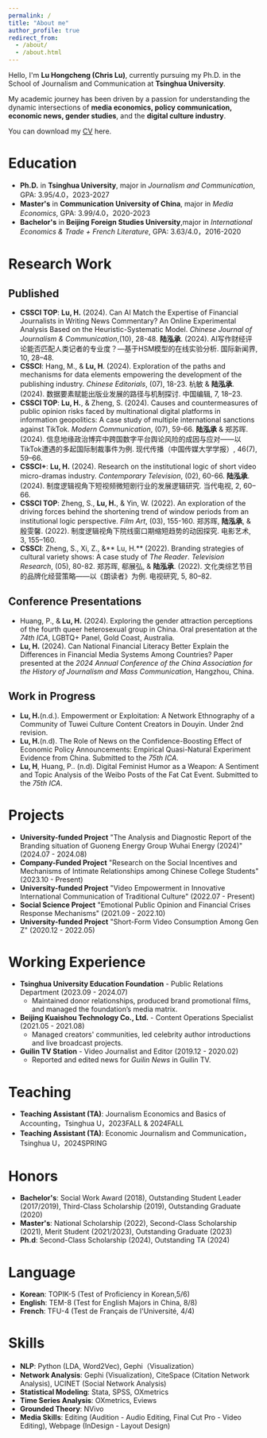 ```yaml
---
permalink: /
title: "About me"
author_profile: true
redirect_from: 
  - /about/
  - /about.html
---
```

Hello, I'm **Lu Hongcheng (Chris Lu)**, currently pursuing my Ph.D. in the School of Journalism and Communication at **Tsinghua University**. 

My academic journey has been driven by a passion for understanding the dynamic intersections of **media economics, policy communication, economic news, gender studies**, and the **digital culture industry**. 

You can download my [CV](https://github.com/chrislu2016/ChrisLu/raw/master/ChrisLu-CV.pdf) here.

Education
======
- **Ph.D.** in **Tsinghua University**, major in _Journalism and Communication_, GPA: 3.95/4.0，2023-2027
- **Master's** in **Communication University of China**, major in _Media Economics_, GPA: 3.99/4.0，2020-2023
- **Bachelor's** in  **Beijing Foreign Studies University**,major in _International Economics & Trade + French Literature_, GPA: 3.63/4.0，2016-2020

Research Work
======

## Published
  - **CSSCI TOP**: **Lu, H.** (2024). Can AI Match the Expertise of Financial Journalists in Writing News Commentary? An Online Experimental Analysis Based on the Heuristic-Systematic Model. *Chinese Journal of Journalism & Communication*,(10), 28-48.
    **陆泓承**. (2024). AI写作财经评论能否匹配人类记者的专业度？—基于HSM模型的在线实验分析. 国际新闻界, 10, 28–48.
  - **CSSCI**: Hang, M., & **Lu, H**. (2024). Exploration of the paths and mechanisms for data elements empowering the development of the publishing industry. *Chinese Editorials*, (07), 18-23.
    杭敏 & **陆泓承**. (2024). 数据要素赋能出版业发展的路径与机制探讨. 中国编辑, 7, 18–23.
  - **CSSCI TOP**: **Lu, H.**, & Zheng, S. (2024). Causes and countermeasures of public opinion risks faced by multinational digital platforms in information geopolitics: A case study of multiple international sanctions against TikTok. *Modern Communication*, (07), 59-66.
    **陆泓承** & 郑苏晖. (2024). 信息地缘政治博弈中跨国数字平台舆论风险的成因与应对——以TikTok遭遇的多起国际制裁事件为例. 现代传播（中国传媒大学学报）, 46(7), 59–66. 
  - **CSSCI+**: **Lu, H.** (2024). Research on the institutional logic of short video micro-dramas industry. *Contemporary Television*, (02), 60-66.
    **陆泓承**. (2024). 制度逻辑视角下短视频微短剧行业的发展逻辑研究. 当代电视, 2, 60–66.
  - **CSSCI TOP**: Zheng, S., **Lu, H.**, & Yin, W. (2022). An exploration of the driving forces behind the shortening trend of window periods from an institutional logic perspective. *Film Art*, (03), 155-160.
    郑苏晖, **陆泓承**, & 殷雯馨. (2022). 制度逻辑视角下院线窗口期缩短趋势的动因探究. 电影艺术, 3, 155–160.
  - **CSSCI**: Zheng, S., Xi, Z., &** Lu, H.** (2022). Branding strategies of cultural variety shows: A case study of *The Reader*. *Television Research*, (05), 80-82.
    郑苏晖, 郗展弘, & **陆泓承**. (2022). 文化类综艺节目的品牌化经营策略——以《朗读者》为例. 电视研究, 5, 80–82.

  
## Conference Presentations

- Huang, P., & **Lu, H.** (2024). Exploring the gender attraction perceptions of the fourth queer heterosexual group in China. Oral presentation at the *74th ICA*, LGBTQ+ Panel, Gold Coast, Australia.
- **Lu, H.** (2024). Can National Financial Literacy Better Explain the Differences in Financial Media Systems Among Countries? Paper presented at the *2024 Annual Conference of the China Association for the History of Journalism and Mass Communication*, Hangzhou, China.

## Work in Progress

  - **Lu, H.**(n.d.). Empowerment or Exploitation: A Network Ethnography of a Community of Tuwei Culture Content Creators in Douyin. Under 2nd revision.
  - **Lu, H.**(n.d). The Role of News on the Confidence-Boosting Effect of Economic Policy Announcements: Empirical Quasi-Natural Experiment Evidence from China. Submitted to the *75th ICA*.
  - **Lu, H**, Huang, P.. (n.d). Digital Feminist Humor as a Weapon: A Sentiment and Topic Analysis of the Weibo Posts of the Fat Cat Event. Submitted to the *75th ICA*.
  
Projects
======
  - **University-funded Project** "The Analysis and Diagnostic Report of the Branding situation of Guoneng Energy Group Wuhai Energy (2024)" (2024.07 - 2024.08)
  - **Company-Funded Project** "Research on the Social Incentives and Mechanisms of Intimate Relationships among Chinese College Students" (2023.10 - Present)
  - **University-funded Project** "Video Empowerment in Innovative International Communication of Traditional Culture" (2022.07 - Present)
  - **Social Science Project** "Emotional Public Opinion and Financial Crises Response Mechanisms" (2021.09 - 2022.10)
  - **University-funded Project** "Short-Form Video Consumption Among Gen Z" (2020.12 - 2022.05)

Working Experience
======

  - **Tsinghua University Education Foundation** - Public Relations Department (2023.09 - 2024.07)
    - Maintained donor relationships, produced brand promotional films, and managed the foundation’s media matrix.
  - **Beijing Kuaishou Technology Co., Ltd.** - Content Operations Specialist (2021.05 - 2021.08)
    - Managed creators' communities, led celebrity author introductions and live broadcast projects.
  - **Guilin TV Station** - Video Journalist and Editor (2019.12 - 2020.02)
    - Reported and edited news for *Guilin News* in Guilin TV.

Teaching
======
- **Teaching Assistant (TA)**: Journalism Economics and Basics of Accounting，Tsinghua U，2023FALL & 2024FALL
- **Teaching Assistant (TA)**: Economic Journalism and Communication，Tsinghua U，2024SPRING

Honors
======

- **Bachelor's**: Social Work Award (2018), Outstanding Student Leader (2017/2019), Third-Class Scholarship (2019), Outstanding Graduate (2020)
- **Master's**: National Scholarship (2022), Second-Class Scholarship (2021), Merit Student (2021/2023), Outstanding Graduate (2023)
- **Ph.d**: Second-Class Scholarship (2024), Outstanding TA (2024)

Language
======

- **Korean**: TOPIK-5 (Test of Proficiency in Korean,5/6)
- **English**: TEM-8 (Test for English Majors in China, 8/8)
- **French**: TFU-4  (Test de Français de l'Université, 4/4)

Skills
======

- **NLP**: Python (LDA, Word2Vec), Gephi（Visualization）
- **Network Analysis**: Gephi (Visualization), CiteSpace (Citation Network Analysis), UCINET (Social Network Analysis)
- **Statistical Modeling**: Stata, SPSS, OXmetrics
- **Time Series Analysis**: OXmetrics, Eviews
- **Grounded Theory**: NVivo
- **Media Skills**: Editing (Audition - Audio Editing, Final Cut Pro - Video Editing), Webpage (InDesign - Layout Design)
